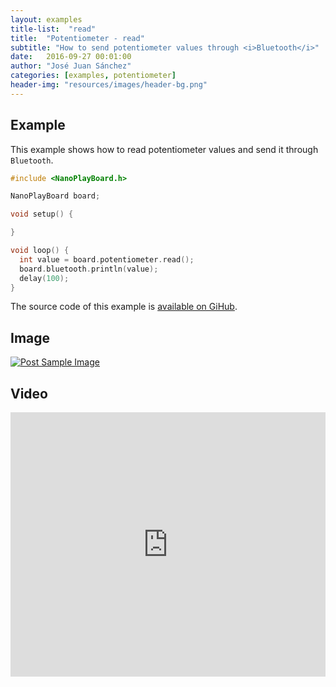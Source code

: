 ```yaml
---
layout: examples
title-list:  "read"
title:  "Potentiometer - read"
subtitle: "How to send potentiometer values through <i>Bluetooth</i>"
date:   2016-09-27 00:01:00
author: "José Juan Sánchez"
categories: [examples, potentiometer]
header-img: "resources/images/header-bg.png"
---
```


## Example
This example shows how to read potentiometer values and send it through `Bluetooth`.

```c++
#include <NanoPlayBoard.h>

NanoPlayBoard board;

void setup() {

}

void loop() {
  int value = board.potentiometer.read();
  board.bluetooth.println(value);
  delay(100);
}
```

The source code of this example is [available on GiHub][1].

## Image
<a href="#">
    <img class="img-responsive" src="{{ site.baseurl }}/resources/images/bluetooth_beach.jpg" alt="Post Sample Image">
</a>

## Video
<iframe width="100%" height="423" src="https://www.youtube.com/embed/NiuZJAB38TI" frameborder="0" allowfullscreen></iframe>

[1]: https://github.com/josejuansanchez/NanoPlayBoard-Arduino-Library/tree/master/examples